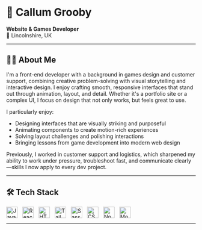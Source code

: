 # 👋 Callum Grooby

**Website & Games Developer**  
📍 Lincolnshire, UK

---

## 👨‍💻 About Me

I'm a front-end developer with a background in games design and customer support, combining creative problem-solving with visual storytelling and interactive design. I enjoy crafting smooth, responsive interfaces that stand out through animation, layout, and detail. Whether it's a portfolio site or a complex UI, I focus on design that not only works, but feels great to use.

I particularly enjoy:
- Designing interfaces that are visually striking and purposeful
- Animating components to create motion-rich experiences
- Solving layout challenges and polishing interactions
- Bringing lessons from game development into modern web design

Previously, I worked in customer support and logistics, which sharpened my ability to work under pressure, troubleshoot fast, and communicate clearly—skills I now apply to every dev project.

---

## 🛠 Tech Stack

<img align="left" alt="JavaScript" width="30px" style="padding-right:10px;" src="https://cdn.jsdelivr.net/gh/devicons/devicon@latest/icons/javascript/javascript-original.svg" />
<img align="left" alt="React" width="30px" style="padding-right:10px;" src="https://cdn.jsdelivr.net/gh/devicons/devicon@latest/icons/react/react-original.svg" />
<img align="left" alt="HTML" width="30px" style="padding-right:10px;" src="https://cdn.jsdelivr.net/gh/devicons/devicon@latest/icons/html5/html5-original.svg" />
<img align="left" alt="Tailwind CSS" width="30px" style="padding-right:10px;" src="https://cdn.jsdelivr.net/gh/devicons/devicon@latest/icons/tailwindcss/tailwindcss-original.svg" />
<img align="left" alt="Sass" width="30px" style="padding-right:10px;" src="https://cdn.jsdelivr.net/gh/devicons/devicon@latest/icons/sass/sass-original.svg" />
<img align="left" alt="CSS" width="30px" style="padding-right:10px;" src="https://cdn.jsdelivr.net/gh/devicons/devicon@latest/icons/css3/css3-original.svg" />
<img align="left" alt="Node.js" width="30px" style="padding-right:10px;" src="https://cdn.jsdelivr.net/gh/devicons/devicon@latest/icons/nodejs/nodejs-plain-wordmark.svg" />
<img align="left" alt="MongoDB" width="30px" style="padding-right:10px;" src="https://cdn.jsdelivr.net/gh/devicons/devicon@latest/icons/mongodb/mongodb-plain-wordmark.svg" />
<br clear="left" />

---
